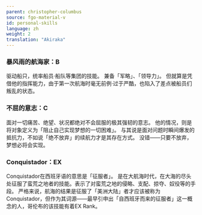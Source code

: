 ```yaml
---
parent: christopher-columbus
source: fgo-material-v
id: personal-skills
language: zh
weight: 2
translation: "Akiraka"
---
```


### 暴风雨的航海家：B

驱动船只，统率船员·船队等集团的技能。
兼备「军略」、「领导力」。
但就算是凭借他的指挥能力，由于第一次航海时毫无前例·过于严酷，也陷入了差点被船员们叛乱的状态。

### 不屈的意志：C

面对一切痛苦、绝望、状况都绝对不会屈服的极其强韧的意志。
他的情况，则是将对象定义为「阻止自己实现梦想的一切困难」。
与其说是面对问题时瞬间爆发的抵抗力，不如说「绝不放弃」的续航力才是其存在方式。
没错——只要不放弃，梦想必将会实现。

### Conquistador：EX

Conquistador在西班牙语的意思是「征服者」。
是在大航海时代，在大海的尽头处征服了蛮荒之地者的技能。表示了对蛮荒之地的侵略、支配、掠夺、奴役等的手段。
严格来说，航海的结果是征服了「美洲大陆」者才应该被称为Conquistador，但作为其词源——最早引申出「自西班牙而来的征服者」这一概念的人，哥伦布的该技能有着EX Rank。
